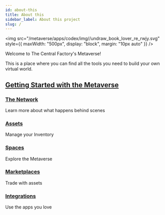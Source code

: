 ```yaml
---
id: about-this
title: About this
sidebar_label: About this project
slug: /
---
```


<img src="/metaverse/apps/codex/img//undraw_book_lover_re_rwjy.svg" style={{
  maxWidth: "500px",
  display: "block", 
  margin: "10px auto"
}} />

Welcome to The Central Factory's Metaverse!

This is a place where you can find all the tools you need to build your own virtual world.

## [Getting Started with the Metaverse](getting-started)

### [The Network](the-network)

Learn more about what happens behind scenes

### [Assets](assets/assets)

Manage your Inventory

### [Spaces](assets/space)

Explore the Metaverse

### [Marketplaces](assets/marketplaces)

Trade with assets

### [Integrations](integrations)

Use the apps you love

